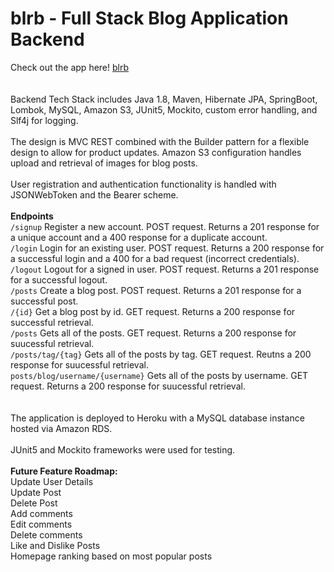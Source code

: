# blrb - Full Stack Blog Application Backend
Check out the app here! <a href="https://blog-project-frontend.herokuapp.com/home">blrb</a><br>
<br>
<br>
Backend Tech Stack includes Java 1.8, Maven, Hibernate JPA, SpringBoot, Lombok, MySQL, Amazon S3, JUnit5, Mockito, custom error handling, and Slf4j for logging.
<br>
<br>
The design is MVC REST combined with the Builder pattern for a flexible design to allow for product updates. Amazon S3 configuration handles upload and
retrieval of images for blog posts. 
<br>
<br>
User registration and authentication functionality is handled with JSONWebToken and the Bearer scheme. 
<br>
<br>
<strong>Endpoints</strong><br>
`/signup` Register a new account. POST request. Returns a 201 response for a unique account and a 400 response for a duplicate account.<br>
`/login` Login for an existing user. POST request. Returns a 200 response for a successful login and a 400 for a bad request (incorrect credentials).<br>
`/logout` Logout for a signed in user. POST request. Returns a 201 response for a successful logout.<br>
`/posts` Create a blog post. POST request. Returns a 201 response for a successful post.<br>
`/{id}` Get a blog post by id. GET request. Returns a 200 response for successful retrieval.<br>
`/posts` Gets all of the posts. GET request. Returns a 200 response for suucessful retrieval.<br>
`/posts/tag/{tag}` Gets all of the posts by tag. GET request. Reutns a 200 response for suucessful retrieval.<br>
`posts/blog/username/{username}` Gets all of the posts by username. GET request. Returns a 200 response for suucessful retrieval.<br>
<br>
<br>
The application is deployed to Heroku with a MySQL database instance hosted via Amazon RDS. 
<br>
<br>
JUnit5 and Mockito frameworks were used for testing. 
<br>
<br>
<strong>Future Feature Roadmap:</strong><br>
Update User Details<br>
Update Post<br>
Delete Post<br>
Add comments<br>
Edit comments<br>
Delete comments<br>
Like and Dislike Posts<br>
Homepage ranking based on most popular posts<br>
